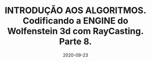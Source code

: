 ---
layout: page
title: "INTRODUÇÃO AOS ALGORITMOS. Codificando a ENGINE do Wolfenstein 3d com RayCasting. Parte 8."
date: 2020-09-23
type: video
description: Neste vídeo começo a falar sobre o algoritmo DDA, que é o principal algoritmo desta engine, sendo o responsável pelo cálculo da distância do raio entre o personagem e a parede mais próxima.
entry_number: 105
youtube_video_id: LbfKSrnAdAk
repository: 0105-engine-de-raycasting-parte8
has_code: false
has_p5: false
tags: [Wolfenstein 3D, Raycasting, Algoritmo]
playlists: [Engine de Raycasting]
permalink: /engine-raycasting-parte8/
---